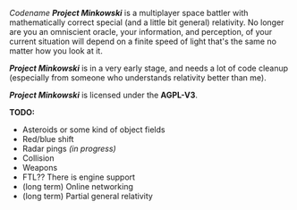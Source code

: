 *Codename **Project Minkowski*** is a multiplayer space battler with mathematically correct special (and a little bit general) relativity. No longer are you an omniscient oracle, your information, and perception, of your current situation will depend on a finite speed of light that's the same no matter how you look at it.

***Project Minkowski*** is in a very early stage, and needs a lot of code cleanup (especially from someone who understands relativity better than me).

***Project Minkowski*** is licensed under the **AGPL-V3**.
  
  
  
**TODO:**
- Asteroids or some kind of object fields
- Red/blue shift
- Radar pings *(in progress)*
- Collision
- Weapons
- FTL?? There is engine support
- (long term) Online networking
- (long term) Partial general relativity
